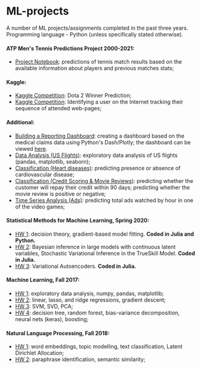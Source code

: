 # ML-projects
A number of ML projects/assignments completed in the past three years. Programming language - Python (unless specifically stated otherwise).

#### ATP Men's Tennis Predictions Project 2000-2021:
* [Project Notebook](https://github.com/arinastnkv/ML-projects/blob/master/ATP_Project_Notebook%20(2022).ipynb): predictions of tennis match results based on the available information about players and previous matches stats;

#### Kaggle:
* [Kaggle Competition](https://github.com/arinastnkv/ML-projects/blob/master/Kaggle_DotaCompetition.ipynb): Dota 2 Winner Prediction; 
* [Kaggle Competition](https://github.com/arinastnkv/ML-projects/blob/master/Kaggle_UserIdentification.ipynb): Identifying a user on the Internet tracking their sequence of attended web-pages;

#### Additional:
* [Building a Reporting Dashboard](https://github.com/arinastnkv/ML-projects/blob/master/MedClaims_Dashboard/MedicalClaims_Dash.ipynb): creating a dashboard based on the medical claims data using Python's Dash/Plotly; the dashboard can be viewed [here](https://medclaimsapp.herokuapp.com).
* [Data Analysis (US Flights)](https://github.com/arinastnkv/ML-projects/blob/master/EDA_US_flights.ipynb): exploratory data analysis of US flights (pandas, matplotlib, seaborn);
* [Classification (Heart diseases)](https://github.com/arinastnkv/ML-projects/blob/master/DT_HeartDiseases.ipynb): predicting presence or absence of cardiovascular disease;
* [Classification (Credit Scoring & Movie Reviews)](https://github.com/arinastnkv/ML-projects/blob/master/CreditScoring_MovieReview.ipynb): predicting whether the customer will repay their credit within 90 days; predicting whether the movie review is positive or negative;
* [Time Series Analysis (Ads)](https://github.com/arinastnkv/ML-projects/blob/master/TS_Ads.ipynb): predicting total ads watched by hour in one of the video games;

#### Statistical Methods for Machine Learning, Spring 2020: 
* [HW 1](https://github.com/arinastnkv/ML-projects/blob/master/SMML_HW1/SMML_HW1.ipynb): decision theory, gradient-based model fitting. **Coded in Julia and Python.**
* [HW 2](https://github.com/arinastnkv/ML-projects/blob/master/SMML_HW2.pdf): Bayesian inference in large models with continuous latent variables, Stochastic Variational Inference in the TrueSkill Model. **Coded in Julia.**
* [HW 3](https://github.com/arinastnkv/ML-projects/blob/master/SMML_HW3.pdf): Variational Autoencoders. **Coded in Julia.**

#### Machine Learning, Fall 2017:
* [HW 1](https://github.com/arinastnkv/ML-projects/blob/master/MachineLearning_HW1.ipynb): exploratory data analysis, numpy, pandas, matplotlib;
* [HW 2](https://github.com/arinastnkv/ML-projects/blob/master/MachineLearning_HW2.ipynb): linear, lasso, and ridge regressions, gradient descent;
* [HW 3](https://github.com/arinastnkv/ML-projects/blob/master/MachineLearning_HW3.ipynb): SVM, SVD, PCA;
* [HW 4](https://github.com/arinastnkv/ML-projects/blob/master/MachineLearning_HW4.ipynb): decision tree, random forest, bias-variance decomposition, neural nets (keras), boosting;

#### Natural Language Processing, Fall 2018:
* [HW 1](https://github.com/arinastnkv/ML-projects/blob/master/NLP_HW1.ipynb): word embeddings, topic modelling, text classification, Latent Dirichlet Allocation;
* [HW 2](https://github.com/arinastnkv/ML-projects/blob/master/NLP_HW2.ipynb): paraphrase identification, semantic similarity;

